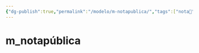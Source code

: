 ```yaml
---
{"dg-publish":true,"permalink":"/modelo/m-notapublica/","tags":["nota🔹"],"updated":"2024-12-18T13:09:14.052-03:00"}
---
```


# m_notapública
